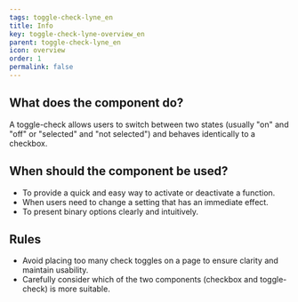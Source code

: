 ```yaml
---
tags: toggle-check-lyne_en
title: Info
key: toggle-check-lyne-overview_en
parent: toggle-check-lyne_en
icon: overview
order: 1
permalink: false
---
```


## What does the component do?
A toggle-check allows users to switch between two states (usually "on" and "off" or "selected" and "not selected") and behaves identically to a checkbox.

## When should the component be used?
* To provide a quick and easy way to activate or deactivate a function.
* When users need to change a setting that has an immediate effect.
* To present binary options clearly and intuitively.

## Rules
* Avoid placing too many check toggles on a page to ensure clarity and maintain usability.
* Carefully consider which of the two components (checkbox and toggle-check) is more suitable.